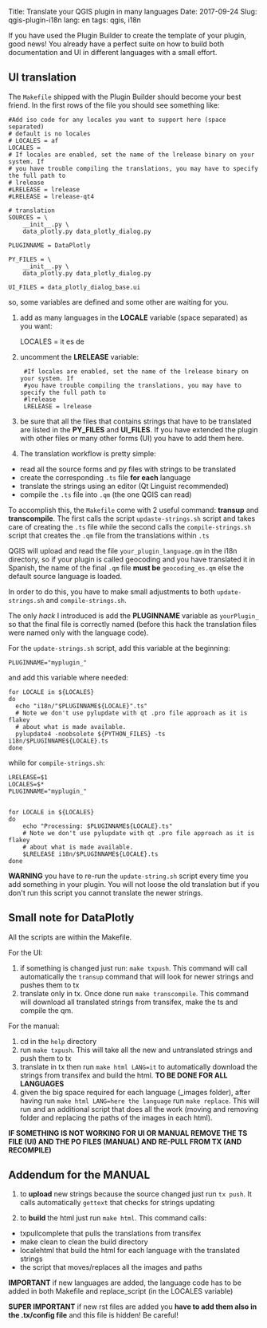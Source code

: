 Title: Translate your QGIS plugin in many languages
Date: 2017-09-24
Slug: qgis-plugin-i18n
lang: en
tags: qgis, i18n

If you have used the Plugin Builder to create the template of your plugin, good
news! You already have a perfect suite on how to build both documentation and UI
in different languages with a small effort.

## UI translation

The `Makefile` shipped with the Plugin Builder should become your best friend.
In the first rows of the file you should see something like:

    #Add iso code for any locales you want to support here (space separated)
    # default is no locales
    # LOCALES = af
    LOCALES =
    # If locales are enabled, set the name of the lrelease binary on your system. If
    # you have trouble compiling the translations, you may have to specify the full path to
    # lrelease
    #LRELEASE = lrelease
    #LRELEASE = lrelease-qt4

    # translation
    SOURCES = \
    	__init__.py \
    	data_plotly.py data_plotly_dialog.py

    PLUGINNAME = DataPlotly

    PY_FILES = \
    	__init__.py \
    	data_plotly.py data_plotly_dialog.py

    UI_FILES = data_plotly_dialog_base.ui

so, some variables are defined and some other are waiting for you.

1. add as many languages in the **LOCALE** variable (space separated) as you want:

    LOCALES = it es de

2. uncomment the **LRELEASE** variable:

        #If locales are enabled, set the name of the lrelease binary on your system. If
        #you have trouble compiling the translations, you may have to specify the full path to
        #lrelease
        LRELEASE = lrelease

3. be sure that all the files that contains strings that have to be translated are
listed in the **PY_FILES** and **UI_FILES**. If you have extended the plugin with
other files or many other forms (UI) you have to add them here.

4. The translation workflow is pretty simple:

  * read all the source forms and py files with strings to be translated
  * create the corresponding `.ts` file **for each** language
  * translate the strings using an editor (Qt Linguist recommended)
  * compile the `.ts` file into `.qm` (the one QGIS can read)

To accomplish this, the `Makefile` come with 2 useful command: **transup** and
**transcompile**.
The first calls the script `updaste-strings.sh` script and takes care of creating
the `.ts` file while the second calls the `compile-strings.sh` script that creates
the `.qm` file from the translations within `.ts`

QGIS will upload and read the file `your_plugin_language.qm` in the i18n directory,
so if your plugin is called geocoding and you have translated it in Spanish, the
name of the final `.qm` file **must be** `geocoding_es.qm` else the default source
language is loaded.

In order to do this, you have to make small adjustments to both `update-strings.sh`
and `compile-strings.sh`.

The only *hack* I introduced is add the **PLUGINNAME** variable as `yourPlugin_`
so that the final file is correctly named (before this hack the translation files
were named only with the language code).

For the `update-strings.sh` script, add this variable at the beginning:

    PLUGINNAME="myplugin_"

and add this variable where needed:

    for LOCALE in ${LOCALES}
    do
      echo "i18n/"$PLUGINNAME${LOCALE}".ts"
      # Note we don't use pylupdate with qt .pro file approach as it is flakey
      # about what is made available.
      pylupdate4 -noobsolete ${PYTHON_FILES} -ts i18n/$PLUGINNAME${LOCALE}.ts
    done

while for `compile-strings.sh`:

    LRELEASE=$1
    LOCALES=$*
    PLUGINNAME="myplugin_"


    for LOCALE in ${LOCALES}
    do
        echo "Processing: $PLUGINNAME${LOCALE}.ts"
        # Note we don't use pylupdate with qt .pro file approach as it is flakey
        # about what is made available.
        $LRELEASE i18n/$PLUGINNAME${LOCALE}.ts
    done


**WARNING** you have to re-run the `update-string.sh` script every time you add
something in your plugin. You will not loose the old translation but if you don't
run this script you cannot translate the newer strings.

## Small note for DataPlotly
All the scripts are within the Makefile.

For the UI:

1. if something is changed just run: `make txpush`. This command will call automatically
the `transup` command that will look for newer strings and pushes them to tx
2. translate only in tx. Once done run `make transcompile`. This command will download
all translated strings from transifex, make the ts and compile the qm.

For the manual:

1. cd in the `help` directory
2. run ``make txpush``. This will take all the new and untranslated strings and push
them to tx
3. translate in tx then run `make html LANG=it` to automatically download the strings
  from transifex and build the html. **TO BE DONE FOR ALL LANGUAGES**
4. given the big space required for each language (_images folder), after having
  run `make html LANG=here the language` run `make replace`. This will run and
  an additional script that does all the work (moving and removing folder and
  replacing the paths of the images in each html).

**IF SOMETHING IS NOT WORKING FOR UI OR MANUAL REMOVE THE TS FILE (UI) AND THE
PO FILES (MANUAL) AND RE-PULL FROM TX (AND RECOMPILE)**

## Addendum for the MANUAL

1. to **upload** new strings because the source changed just run `tx push`. It
  calls automatically `gettext` that checks for strings updating

2. to **build** the html just run `make html`. This command calls:

  * txpullcomplete that pulls the translations from transifex
  * make clean to clean the build directory
  * localehtml that build the html for each language with the translated strings
  * the script that moves/replaces all the images and paths

**IMPORTANT** if new languages are added, the language code has to be added in
both Makefile and replace_script (in the LOCALES variable)

**SUPER IMPORTANT** if new rst files are added you **have to add them also in the
.tx/config file** and this file is hidden! Be careful!
